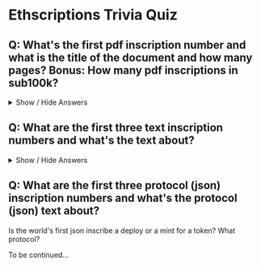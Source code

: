 # Ethscriptions Trivia Quiz



## Q: What's the first pdf inscription number and what is the title of the document and how many pages? Bonus: How many pdf inscriptions in sub100k? 


<details>
<summary markdown="1">Show / Hide Answers</summary>

The first pdf inscription is no. 17123  (part of a collection / series 1 of 36).
see <https://github.com/0xCompute/ethscribe/blob/master/programming-ethscriptions/pdfs/17123.pdf>

The title is "Ethereum: A Next-Generation Smart Contract and Decentralized Application Platform" and only one page ;-).

I found 36 pdfs in sub100kand and all are part of the series above. 
one inscription = one page. page 1 to 36 of the ethereum whitepaper.

</details>



## Q: What are the first three text inscription numbers and what's the text about?


<details>
<summary markdown="1">Show / Hide Answers</summary>

for no. 1 it's clear. it's the empty/nothing inscribe  `data:,`  @ 337.

for no. 2 & 3. (& 4.,.5. etc.)  there are multi-line auto glyphs maybe?

text inscribe no. 2 @ 10128 reads: 

```
.|.|.O..-.-.-.-.-.|.|.|.O.O.O.O..O.O.O.O.|.|.|.-.-.-.-.-..O.|.|.
|-.|.O|.O-.|..|.O-.O..|..-.O-.|..|.-O.-..|..O.-O.|..|.-O.|O.|.-|
..|-..|-.OO-..|...|..O-..O|..O-..-O..|O..-O..|...|..-OO.-|..-|..
||-...OO|....OO--...O|--...||-....-||...--|O...--OO....|OO...-||
..........O.OOOOO||-||--.-............-.--||-||OOOOO.O..........
OO.......-|||OO.......-|-|OOO......OOO|-|-.......OO|||-.......OO
.||O..--O..-||O..-|O..-||...-|O..O|-...||-..O|-..O||-..O--..O||.
..-O..-O.-O..|..|..-O.--O.-O..|..|..O-.O--.O-..|..|..O-.O-..O-..
-O.|..O.-.-..|.-O.|.-O.|.|..O.-..-.O..|.|.O-.|.O-.|..-.-.O..|.O-
.-O..-.-.|.|.-.|.|.O.O.|.O.O..-..-..O.O.|.O.O.|.|.-.|.|.-.-..O-.
-.O.O|.O-.|..-.O-.O.O|.O-.|-.-.OO.-.-|.-O.|O.O.-O.-..|.-O.|O.O.-
.|-..|-..|..|-..|-.O|..O|..O-..OO..-O..|O..|O.-|..-|..|..-|..-|.
-...O||....||.....||....O|-...OOOO...-|O....||.....||....||O...-
...OOO|||---.---.........OOOO||||||OOOO.........---.---|||OOO...
-||OOOO......--|-|OO.O.......-||||-.......O.OO|-|--......OOOO||-
...-O...-|O..-||O...|O...-|O..-||-..O|-...O|...O||-..O|-...O-...
-O.-O..|O.-|..-O.-O..|..-O..|O.--.O|..O-..|..O-.O-..|-.O|..O-.O-
.-..|.-..|.-..|.-..|....|....|....|....|....|..-.|..-.|..-.|..-.
|.|.|.|.|.O.|.O.O.O.O.|.O.O.O-O..O-O.O.O.|.O.O.O.O.|.O.|.|.|.|.|
.O..-.O-.O.O|.O..|..-.|-.|..-.O..O.-..|.-|.-..|..O.|O.O.-O.-..O.
|..O|..O-.O|...|..O-..|-..|..O|..|O..|..-|..-O..|...|O.-O..|O..|
..O||...OO|...OO|....O|-...O||....||O...-|O....|OO...|OO...||O..
||------..........||||||---..........---||||||..........------||
...--||-||OO.......---||||OOO......OOO||||---.......OO||-||--...
O....-|O..-|O...-|O...-|...-|O....O|-...|-...O|-...O|-..O|-....O
.-O.-|..|O..|O.-O..|..-|..|O.-O..O-.O|..|-..|..O-.O|..O|..|-.O-.
O.|..O.-..|.-O.|..O.|.-O.|.-O.|..|.O-.|.O-.|.O..|.O-.|..-.O..|.O
...
```

text inscribe no. 3 @  10132 reads:

```
OOOOOOO||||||||||||||||||||||||||||||||||||||||||||||||||-------
O..-|...|...|O..-O..-OO.-|O..|O..-|..-|O.--O..-O..-|...|...|O..-
O.|.|.|.|.-.-O-O.O.O.|.|.|.-.-O-O-O.O.|.|.|.-.-.-O-O.O.|.|.|.|.-
O-.O|..|-.O-..|-.O|..|..O-..|..||..|..O-..|..|-.O|..O-.O|..|-.O-
O||||--...........OOOO||--............OO||----...........OO||||-
O...-|O..-|O...-OO..-|...--O...||...-OO...|O..--O...-|O..-|O...-
O.|.-O.O.|..O.O.-....|.-..O.|.-O-O.|.-..O.|....O.-.-..|.-.-O.|.-
|..|..O..|..|-.|..|..|..|..|..|..|..|..|..|..|..|.O|..|..-..|..|
|||-.....OO|--....OOO||--.....OO--.....OO||---....OO|--.....O|||
|....-||O....||O....||O....-|O....-|O....-||....-||....-||O....|
|.-O.|..O.-..|.-O.|..|..O.-..|.-O.|..O.-..|..|.-O.|..O.-..|.-O.|
|..-.O..|..|.O-.|.O-.|.O-.|..-.O-.O..|.O-.|.O-.|.O-.|..|..-.O..|
||-...O|-....O||....O|-....O||....||-....O|-....||-....O|-...O||
|OO....--||OO......--||......--||OO......||OO......--||OO....--|
|.-|..O..|.-|..O..|..|.-|..|..|..|..|..|O.|..|..-..|O.|..-..|O.|
|.O-.-.|.O-.|.O.O-O-.|.O..-.|.O..-.|.O..-.|.O-O-.-.|.O-.|.O.O-.|
|-...O-...O|...O|-..O|-..O|-...O-...O|-..O|-..O|-...|-...O-...O|
|OOO.O.........-----|||OOOO..........----|||OOOOO.........-.---|
|..|O..|O.|O..|O.-O..|..-O..|..-O..|..-O..|..-O.-|..-|.-|..-|..|
|.O.O...O..-.-.-.-.|.|.O.|.O.O-..O-.-.|.-.|.|.O.O.O.O..-...-.-.|
|-..O-..O|..O-..O|..O|-..O-..O|..|-..O-..O|-..|-..O-..|-..O-..O|
|O||O||||||||||||||||||||||||||||||||||||||||||||||||||||||-||-|
|O..|...|O..-|..-|..-|...|O..-|..|O..-|...|O..|O..|O..-|...|..-|
...
```

see for all 
<https://github.com/0xCompute/ethscribe/raw/master/programming-ethscriptions/sub100k.txt>

now let's exclude all texts >1k (bytes) and for no. 2. & 3. gets you:

text inscribe (sub1k) no. 2 @ 11423 reads: `Hello, world!`

text inscribe (sub1k) no. 3 @ 11460 reads: `gm`

see for all <https://github.com/0xCompute/ethscribe/raw/master/programming-ethscriptions/sub100k_sub1k.txt>

and for reference the (anaylitics) script -> <https://github.com/0xCompute/ethscribe/blob/master/programming-ethscriptions/sub100k_text.rb>


</details>



## Q: What are the first three protocol (json) inscription numbers and what's the protocol (json) text about?

Is the world's first json inscribe a deploy or a mint for a token? What protocol?



To be continued...
